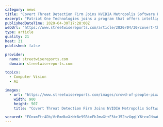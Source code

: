 ```yaml
---
category: news
title: "Covert Threat Detection Firm Joins NVIDIA Metropolis Software Partner Program"
excerpt: "Patriot One Technologies joins a program that offers intelligent video analytics solutions for smart cities. Patriot One Technologies Inc. (PAT:TSX; PTOTF:OTCQX) announced in a news release it was certified as a NVIDIA Metropolis Software Partner."
publishedDateTime: 2020-04-30T17:28:00Z
webUrl: "https://www.streetwisereports.com/article/2020/04/30/covert-threat-detection-firm-to-join-nvidia-metropolis-software-partner-program.html"
type: article
quality: 21
heat: 21
published: false

provider:
  name: streetwisereports.com
  domain: streetwisereports.com

topics:
  - Computer Vision
  - AI

images:
  - url: "https://www.streetwisereports.com/images/crowd-of-people-pixabay-7-29-19-900.jpg"
    width: 900
    height: 507
    title: "Covert Threat Detection Firm Joins NVIDIA Metropolis Software Partner Program"

secured: "FGnxmFtrADb/VrRmdkvXzN+8e9SBkxFbJmwGt+E3kcJ52hzXqqLY6texCHoaOpylnaUK/SVAF0R7OEPmAU2CjF8PM99XUWSgHQn5ywEJ6XwMft215zbSE1t6hCrTJX2jIoMtSb7JzY0FECvePS6nRyWAcIShP3bfGVZsfDoye4jH2GU11NNTMP7XbB5PxCUGHGyFsUiYFzS3tVT+m5FR3b2zY/mwSLWTf/igrWFwcPCt9zL1Nr/DkM9byp2LwSQStUQVdSvs72GL+0YwScKhVIVYFnx29WVITQAAmpu7m1LYI7cF4mHuYqNygyLwWs8r;BE/NjNOzAaCT1g/xQAXDYw=="
---
```



